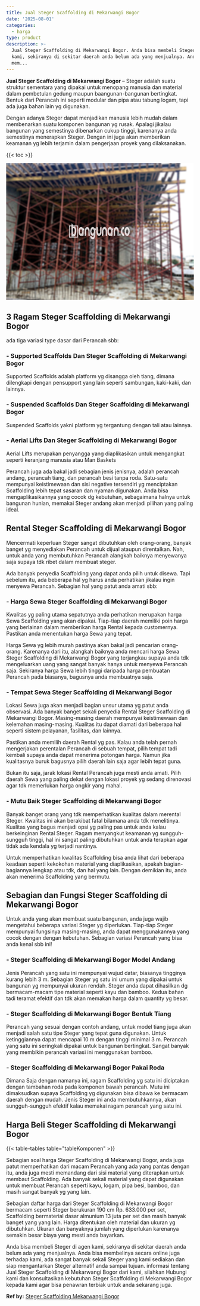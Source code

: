 ```yaml
---
title: Jual Steger Scaffolding di Mekarwangi Bogor
date: '2025-08-01'
categories:
  - harga
type: product
description: >-
  Jual Steger Scaffolding di Mekarwangi Bogor. Anda bisa membeli Steger di agen
  kami, sekiranya di sekitar daerah anda belum ada yang menjualnya. Anda bisa
  mem...
---
```


**Jual Steger Scaffolding di Mekarwangi Bogor** – Steger adalah suatu struktur sementara yang dipakai untuk menopang manusia dan material dalam pembetulan gedung maupun baangunan-bangunan bertingkat. Bentuk dari Perancah ini seperti modular dan pipa atau tabung logam, tapi ada juga bahan lain yg digunakan.

Dengan adanya Steger dapat menjadikan manusia lebih mudah dalam membenarkan suatu komponen bangunan yg rusak. Apalagi jikalau bangunan yang semestinya dibenarkan cukup tinggi, karenanya anda semestinya menerapkan Steger. Dengan ini juga akan memberikan keamanan yg lebih terjamin dalam pengerjaan proyek yang dilaksanakan.

{{< toc >}}

![Jual Steger Scaffolding di Mekarwangi Bogor](/images/sewa-scaffolding-steger-28.png)

## 3 Ragam Steger Scaffolding di Mekarwangi Bogor

ada tiga variasi type dasar dari Perancah sbb:

### \- Supported Scaffolds Dan Steger Scaffolding di Mekarwangi Bogor

Supported Scaffolds adalah platform yg disangga oleh tiang, dimana dilengkapi dengan pensupport yang lain seperti sambungan, kaki-kaki, dan lainnya.

### \- Suspended Scaffolds Dan Steger Scaffolding di Mekarwangi Bogor

Suspended Scaffolds yakni platform yg tergantung dengan tali atau lainnya.

### \- Aerial Lifts Dan Steger Scaffolding di Mekarwangi Bogor

Aerial Lifts merupakan penyangga yang diaplikasikan untuk mengangkat seperti keranjang manusia atau Man Baskets

Perancah juga ada bakal jadi sebagian jenis jenisnya, adalah perancah andang, perancah tiang, dan perancah besi tanpa roda. Satu-satu mempunyai keistimewaan dan sisi negative tersendiri yg menciptakan Scaffolding lebih tepat sasaran dan nyaman digunakan. Anda bisa mengaplikasikannya yang cocok dg kebutuhan, sebagaimana halnya untuk bangunan hunian, memakai Steger andang akan menjadi pilihan yang paling ideal.

## Rental Steger Scaffolding di Mekarwangi Bogor

Mencermati keperluan Steger sangat dibutuhkan oleh orang-orang, banyak banget yg menyediakan Perancah untuk dijual ataupun direntalkan. Nah, untuk anda yang membutuhkan Perancah alangkah baiknya menyewanya saja supaya tdk ribet dalam membuat steger.

Ada banyak penyedia Scaffolding yang dapat anda pilih untuk disewa. Tapi sebelum itu, ada beberapa hal yg harus anda perhatikan jikalau ingin menyewa Perancah. Sebagian hal yang patut anda amati sbb:

### \- Harga Sewa Steger Scaffolding di Mekarwangi Bogor

Kwalitas yg paling utama sepatutnya anda perhatikan merupakan harga Sewa Scaffolding yang akan dipakai. Tiap-tiap daerah memiliki poin harga yang berlainan dalam memberikan harga Rental kepada customernya. Pastikan anda menentukan harga Sewa yang tepat.

Harga Sewa yg lebih murah pastinya akan bakal jadi pencarian orang-orang. Karenanya dari itu, alangkah baiknya anda mencari harga Sewa Steger Scaffolding di Mekarwangi Bogor yang terjangkau supaya anda tdk mengeluarkan uang yang sangat banyak hanya untuk menyewa Perancah saja. Sekiranya harga Sewa lebih tinggi daripada harga pembuatan Perancah pada biasanya, bagusnya anda membuatnya saja.

### \- Tempat Sewa Steger Scaffolding di Mekarwangi Bogor

Lokasi Sewa juga akan menjadi bagian unsur utama yg patut anda observasi. Ada banyak banget sekali penyedia Rental Steger Scaffolding di Mekarwangi Bogor. Masing-masing daerah mempunyai keistimewaan dan kelemahan masing-masing. Kualitas itu dapat diamati dari beberapa hal seperti sistem pelayanan, fasilitas, dan lainnya.

Pastikan anda memilih daerah Rental yg pas. Kalau anda telah pernah mengerjakan perentalan Perancah di sebuah tempat, pilih tempat tadi kembali supaya anda dapat menerima potongan harga. Namun jika kualitasnya buruk bagusnya pilih daerah lain saja agar lebih tepat guna.

Bukan itu saja, jarak lokasi Rental Perancah juga mesti anda amati. Pilih daerah Sewa yang paling dekat dengan lokasi proyek yg sedang direnovasi agar tdk memerlukan harga ongkir yang mahal.

### \- Mutu Baik Steger Scaffolding di Mekarwangi Bogor

Banyak banget orang yang tdk memperhatikan kualitas dalam merental Steger. Kwalitas ini akan berakibat fatal bilamana anda tdk menelitinya. Kualitas yang bagus menjadi opsi yg paling pas untuk anda kalau berkeinginan Rental Steger. Ragam menyangkut keamanan yg sungguh-sungguh tinggi, hal ini sangat paling dibutuhkan untuk anda terapkan agar tidak ada kendala yg terjadi nantinya.

Untuk memperhatikan kwalitas Scaffolding bisa anda lihat dari beberapa keadaan seperti kekokohan material yang diaplikasikan, apakah bagian-bagiannya lengkap atau tdk, dan hal yang lain. Dengan demikian itu, anda akan menerima Scaffolding yang bermutu.

## Sebagian dan Fungsi Steger Scaffolding di Mekarwangi Bogor

Untuk anda yang akan membuat suatu bangunan, anda juga wajib mengetahui beberapa variasi Steger yg diperlukan. Tiap-tiap Steger mempunyai fungsinya masing-masing, anda dapat menggunakannya yang cocok dengan dengan kebutuhan. Sebagian variasi Perancah yang bisa anda kenal sbb ini!

### \- Steger Scaffolding di Mekarwangi Bogor Model Andang

Jenis Perancah yang satu ini mempunyai wujud datar, biasanya tingginya kurang lebih 3 m. Sebagian Steger yg satu ini umum yang dipakai untuk bangunan yg mempunyai ukuran rendah. Steger anda dapat dihasilkan dg bermacam-macam tipe material seperti kayu dan bamboo. Kedua bahan tadi teramat efektif dan tdk akan memakan harga dalam quantity yg besar.

### \- Steger Scaffolding di Mekarwangi Bogor Bentuk Tiang

Perancah yang sesuai dengan contoh andang, untuk model tiang juga akan menjadi salah satu tipe Steger yang tepat guna digunakan. Untuk ketinggiannya dapat mencapai 10 m dengan tinggi minimal 3 m. Perancah yang satu ini seringkali dipakai untuk bangunan bertingkat. Sangat banyak yang membikin perancah variasi ini menggunakan bamboo.

### \- Steger Scaffolding di Mekarwangi Bogor Pakai Roda

Dimana Saja dengan namanya ini, ragam Scaffolding yg satu ini diciptakan dengan tambahan roda pada komponen bawah perancah. Mutu ini dimaksudkan supaya Scaffolding yg digunakan bisa dibawa ke bermacam daerah dengan mudah. Jenis Steger ini anda membutuhkannya, akan sungguh-sungguh efektif kalau memakai ragam perancah yang satu ini.

## Harga Beli Steger Scaffolding di Mekarwangi Bogor

{{< table-tables table="tableKomponen" >}}

Sebagian soal harga Steger Scaffolding di Mekarwangi Bogor, anda juga patut memperhatikan dari macam Perancah yang ada yang pantas dengan itu, anda juga mesti memandang dari sisi material yang diterapkan untuk membaut Scaffolding. Ada banyak sekali material yang dapat digunakan untuk membuat Perancah seperti kayu, logam, pipa besi, bamboo, dan masih sangat banyak yg yang lain.

Sebagian daftar harga dari Steger Scaffolding di Mekarwangi Bogor bermacam seperti Steger berukuran 190 cm Rp. 633.000 per set, Scaffolding bermaterial dasar almunium 13 juta per set dan masih banyak banget yang yang lain. Harga ditentukan oleh material dan ukuran yg dibutuhkan. Ukuran dan banyaknya jumlah yang diperlukan karenanya semakin besar biaya yang mesti anda bayarkan.

Anda bisa membeli Steger di agen kami, sekiranya di sekitar daerah anda belum ada yang menjualnya. Anda bisa membelinya secara online juga terhadap kami, ada sangat banyak sekali Steger yang kami sediakan dan siap mengantarkan Steger alternatif anda sampai tujuan. informasi tentang Jual Steger Scaffolding di Mekarwangi Bogor dari kami, silahkan Hubungi kami dan konsultasikan kebutuhan Steger Scaffolding di Mekarwangi Bogor kepada kami agar bisa penawran terbiak untuk anda sekarang juga.

**Ref by:** [Steger Scaffolding Mekarwangi Bogor](https://id.wikipedia.org/wiki/Steger)
